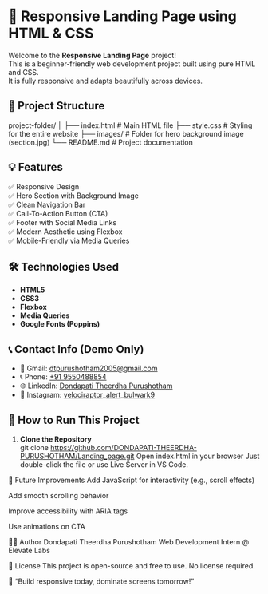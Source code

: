 # 🚀 Responsive Landing Page using HTML & CSS

Welcome to the **Responsive Landing Page** project!  
This is a beginner-friendly web development project built using pure HTML and CSS.  
It is fully responsive and adapts beautifully across devices.

## 📁 Project Structure

project-folder/
│
├── index.html # Main HTML file
├── style.css # Styling for the entire website
├── images/ # Folder for hero background image (section.jpg)
└── README.md # Project documentation

## 💡 Features

✅ Responsive Design  
✅ Hero Section with Background Image  
✅ Clean Navigation Bar  
✅ Call-To-Action Button (CTA)  
✅ Footer with Social Media Links  
✅ Modern Aesthetic using Flexbox  
✅ Mobile-Friendly via Media Queries

## 🛠️ Technologies Used

- **HTML5**
- **CSS3**
- **Flexbox**
- **Media Queries**
- **Google Fonts (Poppins)**


## 📞 Contact Info (Demo Only)

- 📧 Gmail: [dtpurushotham2005@gmail.com](mailto:dtpurushotham2005@gmail.com)
- 📞 Phone: [+91 9550488854](tel:+919550488854)
- 🌐 LinkedIn: [Dondapati Theerdha Purushotham](https://www.linkedin.com/in/dondapati-theerdha-purushotham-23kn1a4287)
- 📸 Instagram: [velociraptor_alert_bulwark9](https://instagram.com/velociraptor_alert_bulwark9)

## 📲 How to Run This Project

1. **Clone the Repository**  
   git clone https://github.com/DONDAPATI-THEERDHA-PURUSHOTHAM/Landing_page.git
Open index.html in your browser
Just double-click the file or use Live Server in VS Code.

📝 Future Improvements
Add JavaScript for interactivity (e.g., scroll effects)

Add smooth scrolling behavior

Improve accessibility with ARIA tags

Use animations on CTA

👨‍💻 Author
Dondapati Theerdha Purushotham
Web Development Intern @ Elevate Labs

📄 License
This project is open-source and free to use. No license required.

🌟 “Build responsive today, dominate screens tomorrow!”








